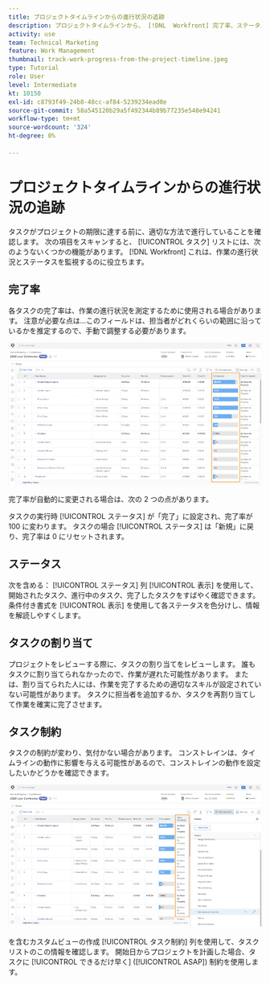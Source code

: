 ```yaml
---
title: プロジェクトタイムラインからの進行状況の追跡
description: プロジェクトタイムラインから、 [!DNL  Workfront] 完了率、ステータス、割り当て、または制約を使用する。
activity: use
team: Technical Marketing
feature: Work Management
thumbnail: track-work-progress-from-the-project-timeline.jpeg
type: Tutorial
role: User
level: Intermediate
kt: 10150
exl-id: c8793f49-24b8-48cc-af84-5239234ead0e
source-git-commit: 58a545120b29a5f492344b89b77235e548e94241
workflow-type: tm+mt
source-wordcount: '324'
ht-degree: 0%

---
```


# プロジェクトタイムラインからの進行状況の追跡

タスクがプロジェクトの期限に達する前に、適切な方法で進行していることを確認します。 次の項目をスキャンすると、 [!UICONTROL タスク] リストには、次のようないくつかの機能があります。 [!DNL  Workfront] これは、作業の進行状況とステータスを監視するのに役立ちます。

## 完了率

各タスクの完了率は、作業の進行状況を測定するために使用される場合があります。 注意が必要な点は…このフィールドは、担当者がどれくらいの範囲に沿っているかを推定するので、手動で調整する必要があります。

![表示するプロジェクトタスクリスト [!UICONTROL 完了率] 列](assets/planner-fund-task-percent-complete.png)

完了率が自動的に変更される場合は、次の 2 つの点があります。

タスクの実行時 [!UICONTROL ステータス] が「完了」に設定され、完了率が 100 に変わります。
タスクの場合 [!UICONTROL ステータス] は「新規」に戻り、完了率は 0 にリセットされます。

## ステータス

次を含める： [!UICONTROL ステータス] 列 [!UICONTROL 表示] を使用して、開始されたタスク、進行中のタスク、完了したタスクをすばやく確認できます。 条件付き書式を [!UICONTROL 表示] を使用して各ステータスを色分けし、情報を解読しやすくします。

## タスクの割り当て

プロジェクトをレビューする際に、タスクの割り当てをレビューします。 誰もタスクに割り当てられなかったので、作業が遅れた可能性があります。 または、割り当てられた人には、作業を完了するための適切なスキルが設定されていない可能性があります。 タスクに担当者を追加するか、タスクを再割り当てして作業を確実に完了させます。

## タスク制約

タスクの制約が変わり、気付かない場合があります。 コンストレインは、タイムラインの動作に影響を与える可能性があるので、コンストレインの動作を設定したいかどうかを確認できます。

![タスク制約列を表示するプロジェクトタスクリスト](assets/planner-fund-task-constraint.png)

を含むカスタムビューの作成 [!UICONTROL タスク制約] 列を使用して、タスクリストのこの情報を確認します。 開始日からプロジェクトを計画した場合、タスクに [!UICONTROL できるだけ早く] ([!UICONTROL ASAP]) 制約を使用します。

